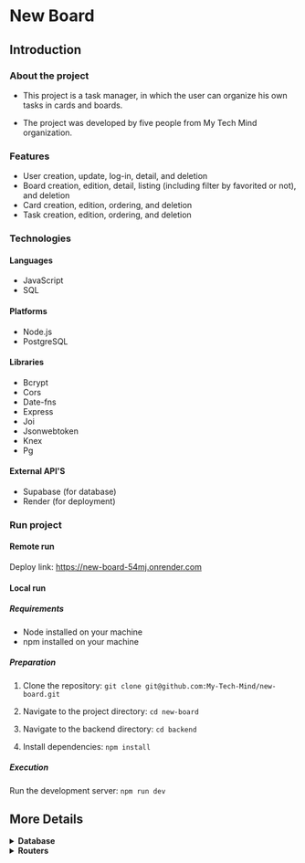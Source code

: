 # New Board

## Introduction

### About the project

- This project is a task manager, in which the user can organize his own tasks in cards and boards. 

- The project was developed by five people from My Tech Mind organization.

### Features

- User creation, update, log-in, detail, and deletion
- Board creation, edition, detail, listing (including filter by favorited or not), and deletion
- Card creation, edition, ordering, and deletion
- Task creation, edition, ordering, and deletion

### Technologies

#### Languages

- JavaScript
- SQL

#### Platforms

- Node.js
- PostgreSQL

#### Libraries

- Bcrypt
- Cors
- Date-fns
- Express
- Joi
- Jsonwebtoken
- Knex
- Pg

#### External API'S

- Supabase (for database)
- Render (for deployment)

### Run project

#### Remote run

Deploy link: https://new-board-54mj.onrender.com

#### Local run

##### Requirements

- Node installed on your machine
- npm installed on your machine

##### Preparation

1) Clone the repository: `git clone git@github.com:My-Tech-Mind/new-board.git`

2) Navigate to the project directory: `cd new-board`

3) Navigate to the backend directory: `cd backend`

4) Install dependencies: `npm install`


##### Execution

Run the development server: `npm run dev`

## More Details

<details>

<summary><b>Database</b></summary>

-   users
    - id
    - name 
    - email
    - password

-   boards
    - id
    - title
    - favorited
    - user_id
    - creation_date
    - update_date

-   cards
    - id
    - title
    - board_id
    - ordenation

-   tasks
    - id
    - title
    - description
    - card_id
    - ordenation

</details>

<details>

<summary><b>Routers</b></summary>

<details>

<summary><b>Users</b></summary>

#### Create user route: `[POST]/user`

Description: This route is used to create a user in the application.

Sent data: name, email, password

Return data: id, name, email

##### Example of Body Request (JSON)

```javascript
// POST/user
{
    "name": "testuser",
    "email": "testuser@email.com",
    "password": "*Testtest1"
}
```

##### Example of return

```javascript
// HTTP Status 201
{
    "id": 1,
    "name": "testuser",
    "email": "testuser@email.com",
}
```

#### Login user route: `[POST]/login`

Description: This route is used to log in a user in the application.

Sent data: email, password

Return data: user (id, name, email), token

##### Example of Body Request (JSON)

```javascript
// POST/login
{
    "email": "testuser@email.com",
    "password": "*Testtest1"
}
```

##### Example of return

```javascript
// HTTP Status 200
{
    "user": {
        "id": 1,
        "name": "testuser",
        "email": "testuser@email.com"
    },
    "token":
    "eyJhbGciOiJIUzI1NiIsInR5cCI6IkpXVCJ9.eyJpZCI6OSwiaWF0IjoxNzEyMjczMDg3LCJleHAiOjE3MTIzNTk0ODd9.geQfWbB2iEPXFH7rUMD_6MtMEDk1Ej_SLJKL7U9TwjA"
}
```

#### Update user route: `[PUT]/user`

Description: This route is used to update the data of a logged-in user in the application.

Sent data: name, email, password

Return data: id, name, email

##### Example of Body Request (JSON)

```javascript
// PUT/user
{
    "name": "testuser1",
    "email": "testuser1@email.com",
    "password": "*Testtest1"
}
```

##### Example of return

```javascript
// HTTP Status 200
{
    "id": 1,
    "name": "testuser1",
    "email": "testuser1@email.com",
}
```

#### Detail user route: `[GET]/user`

Description: This route is used to show the data of a logged-in user in the application.

Sent data: N/A

Return data: id, name, email

##### Example of Body Request (JSON)

```javascript
// GET/user
// No content in the request body
```

##### Example of return

```javascript
// HTTP Status 200
{
    "id": 1,
    "name": "testuser1",
    "email": "testuser1@email.com",
}
```

#### Delete user route: `[DELETE]/user`

Description: This route is used to delete the data of a logged-in user in the application.

Sent data: N/A

Return data: N/A

##### Example of Body Request (JSON)

```javascript
// DELETE/user
// No content in the request body
```

##### Example of return

```javascript
// HTTP Status 204
// No content in the return
```

</details>

<details>

<summary><b>Boards</b></summary>

#### Create board route: `[POST]/board`

Description: This route is used to create a board, with the initial cards cards (to, doing, done), for the logged-in user in the application.

Sent data: title, favorited

Return data: id, title, favorited, user_id, creation_date, update_date, cards (to, doing, done) with tasks

##### Example of Body Request (JSON)

```javascript
// POST/board
{
    "title": "Week tasks",
    "favorited": "false"
}
```

##### Example of return

```javascript
// HTTP Status 201
{
	"id": 62,
	"title": "Week tasks",
	"favorited": false,
	"user_id": 9,
	"creation_date": "2024-04-15 20:37:47",
	"update_date": "2024-04-15 20:37:47",
	"cards": [
		{
			"id": 90,
			"title": "to do",
			"board_id": 62,
			"ordenation": 1,
			"tasks": []
		},
		{
			"id": 91,
			"title": "doing",
			"board_id": 62,
			"ordenation": 2,
			"tasks": []
		},
		{
			"id": 92,
			"title": "done",
			"board_id": 62,
			"ordenation": 3,
			"tasks": []
		}
	]
}
```

#### Edit board route: `[PUT]/board/:id`

Description: This route is used to edit a board owned by the logged-in user in the application.

Sent data: title, favorited

Return data: id, title, favorited, user_id, creation_date, update_date

##### Example of Body Request (JSON)

```javascript
// PUT/board/1
{
    "title": "Week tasks",
    "favorited": "true"
}
```

##### Example of return

```javascript
// HTTP Status 200
{
    "id": 1,
    "title": "Week tasks",
    "favorited": "true",
    "user_id": 2,
    "creation_date": "2024-03-23 15:21:57",
    "update_date": "2024-03-24 10:43:25"
}
```

#### Detail board route: `[GET]/board/:id`

Description: This route is used to show the data of a board owned by the logged-in user in the application.

Sent data: N/A

Return data: id, title, favorited, user_id, creation_date, update_date, cards (id, title, board_id, ordenation) with tasks (id, title, description, card_id, ordenation)

##### Example of Body Request (JSON)

```javascript
// GET/board/1
// No content in the request body
```

##### Example of return

```javascript
// HTTP Status 200
{
    "id": 1,
    "title": "Week tasks",
    "favorited": "true",
    "user_id": 2,
    "creation_date": "2024-03-23 15:21:57",
    "update_date": "2024-03-24 10:43:25",
    "cards": [
        {
        "id": 1,
        "title": "Home",
        "board_id": 1,
        "ordenation": 1,
        "tasks": [
            {
            "id": 1,
            "title": "Food",
            "description": "Prepare the week's meals",
            "card_id": 1,
            "ordenation": 1
            },
            {
            "id": 2,
            "title": "Cleaning",
            "description": "Clean the house",
            "card_id": 1,
            "ordenation": 2
            }
            ]
        },
        {
        "id": 2,
        "title": "Others",
        "board_id": 1,
        "ordenation": 2,
        "tasks": []
        }
    ]
}
```

#### List boards route: `[GET]/board` or `[GET]/board?favorited=true`

Description: This route is used to show the list of boards (or only the favorited ones), owned by the logged-in user in the application.

Sent data: N/A

Return data: boards owned by the logged-in user

##### Example of Body Request (JSON)

```javascript
// GET/board
// No content in the request body
```

##### Example of return

```javascript
// HTTP Status 200
[
    {
        "id": 1,
        "title": "Week tasks",
        "favorited": "true",
        "user_id": 2,
        "creation_date": "2024-03-23 15:21:57",
        "update_date": "2024-03-24 10:43:25"
    },
    {
        "id": 2,
        "title": "Monthly commitments",
        "favorited": "true",
        "user_id": 2,
        "creation_date": "2024-04-01 14:28:32",
        "update_date": "2024-04-01 14:28:32"
    }
]
```

#### Delete board route: `[DELETE]/board/:id`

Description: This route is used to delete a board owned by the logged-in user in the application.

Sent data: N/A

Return data: N/A

##### Example of Body Request (JSON)

```javascript
// DELETE/board/1
// No content in the request body
```

##### Example of return

```javascript
// HTTP Status 204
// No content in the return
```

</details>

<details>

<summary><b>Cards</b></summary>

</details>

<details>

<summary><b>Tasks</b></summary>

</details>
    
</details>

